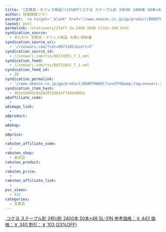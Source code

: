```yaml
---
title: '[文房具・オフィス用品](23%OFF)コクヨ ステープル針 3号U針 2400本 50本×48 SL-31N ￥340'
author: 特価情報ツウ！
excerpt: '<a target="_blank" href="//www.amazon.co.jp/gp/product/B000THWHXC?ie=UTF8&amp;tag=zonwari-22&amp;linkCode=as2&amp;camp=247&amp;creative=7399&amp;creativeASIN=B000THWHXC"><img src="//ecx.images-amazon.com/images/I/511qfQNehaL._SL100_.jpg"><br>&#12467;&#12463;&#12520; &#12473;&#12486;&#12540;&#12503;&#12523;&#37341; 3&#21495;U&#37341; 2400&#26412; 50&#26412;&times;48 SL-31N<br>&#21442;&#32771;&#20385;&#26684;&#65306;&#65509; 443<br>&#20385;&#26684;&#65306;&#65509; 340<br>&#21106;&#24341;&#65306;&#65509; 103 (23%OFF)</a>'
layout: post
permalink: /stationery/23off-3u-2400-5048-sl31n-340.html
syndication_source:
  - ぞんわり 文房具・オフィス用品 お買い得新着
syndication_source_uri:
  - '//zonwari.com/?cat=86731051&sort=T'
syndication_source_id:
  - //zonwari.com/rss/86731051_T_1.xml
syndication_feed:
  - //zonwari.com/rss/86731051_T_1.xml
syndication_feed_id:
  - 20
syndication_permalink:
  - '//www.amazon.co.jp/gp/product/B000THWHXC?ie=UTF8&amp;tag=zonwari-22&amp;linkCode=as2&amp;camp=247&amp;creative=7399&amp;creativeASIN=B000THWHXC'
syndication_item_hash:
  - 363e1b042c0a2820f2db1ef74d2e0bba
a8affiliate_code:
  -
a8image_link:
  -
a8product:
  -
a8shop:
  -
a8price:
  -
rakuten_affiliate_code:
  -
rakuten_shop:
  - 楽天店
rakuten_product:
  -
rakuten_price:
  -
rakuten_affiliate_link:
  -
pvc_views:
  - 532
categories:
  - 文房具
---
```

[<img src='//i0.wp.com/ecx.images-amazon.com/images/I/511qfQNehaL._SL150_.jpg?w=546' title="" alt="" data-recalc-dims="1" />
コクヨ ステープル針 3号U針 2400本 50本×48 SL-31N
参考価格：￥ 443
価格：￥ 340
割引：￥ 103 (23%OFF)][1]

 [1]: //www.amazon.co.jp/gp/product/B000THWHXC?ie=UTF8&#038;tag=tokkajohotsu-22&#038;linkCode=as2&#038;camp=247&#038;creative=7399&#038;creativeASIN=B000THWHXC